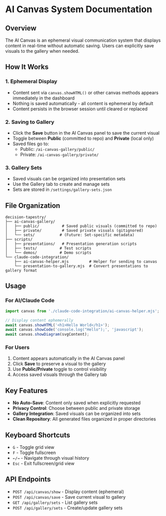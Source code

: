# AI Canvas System Documentation

## Overview

The AI Canvas is an ephemeral visual communication system that displays content in real-time without automatic saving. Users can explicitly save visuals to the gallery when needed.

## How It Works

### 1. Ephemeral Display
- Content sent via `canvas.showHTML()` or other canvas methods appears immediately in the dashboard
- Nothing is saved automatically - all content is ephemeral by default
- Content persists in the browser session until cleared or replaced

### 2. Saving to Gallery
- Click the **Save** button in the AI Canvas panel to save the current visual
- Toggle between **Public** (committed to repo) and **Private** (local only)
- Saved files go to:
  - Public: `/ai-canvas-gallery/public/`
  - Private: `/ai-canvas-gallery/private/`

### 3. Gallery Sets
- Saved visuals can be organized into presentation sets
- Use the Gallery tab to create and manage sets
- Sets are stored in `/settings/gallery-sets.json`

## File Organization

```
decision-tapestry/
├── ai-canvas-gallery/
│   ├── public/          # Saved public visuals (committed to repo)
│   ├── private/         # Saved private visuals (gitignored)
│   └── sets/           # (Future: Set-specific metadata)
├── scripts/
│   ├── presentations/   # Presentation generation scripts
│   ├── tests/          # Test scripts
│   └── demos/          # Demo scripts
└── claude-code-integration/
    ├── ai-canvas-helper.mjs         # Helper for sending to canvas
    └── presentation-to-gallery.mjs  # Convert presentations to gallery format
```

## Usage

### For AI/Claude Code
```javascript
import canvas from './claude-code-integration/ai-canvas-helper.mjs';

// Display content ephemerally
await canvas.showHTML('<h1>Hello World</h1>');
await canvas.showCode('console.log("Hello");', 'javascript');
await canvas.showDiagram(svgContent);
```

### For Users
1. Content appears automatically in the AI Canvas panel
2. Click **Save** to preserve a visual to the gallery
3. Use **Public/Private** toggle to control visibility
4. Access saved visuals through the Gallery tab

## Key Features

- **No Auto-Save**: Content only saved when explicitly requested
- **Privacy Control**: Choose between public and private storage
- **Gallery Integration**: Saved visuals can be organized into sets
- **Clean Repository**: All generated files organized in proper directories

## Keyboard Shortcuts

- `G` - Toggle grid view
- `F` - Toggle fullscreen
- `←/→` - Navigate through visual history
- `Esc` - Exit fullscreen/grid view

## API Endpoints

- `POST /api/canvas/show` - Display content (ephemeral)
- `POST /api/canvas/save` - Save current visual to gallery
- `GET /api/gallery/sets` - List gallery sets
- `POST /api/gallery/sets` - Create/update gallery sets